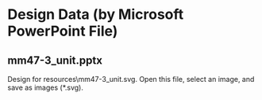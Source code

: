 # Design Data (by Microsoft PowerPoint File)

## mm47-3_unit.pptx
Design for resources\mm47-3_unit.svg.
Open this file, select an image, and save as images (*.svg).
